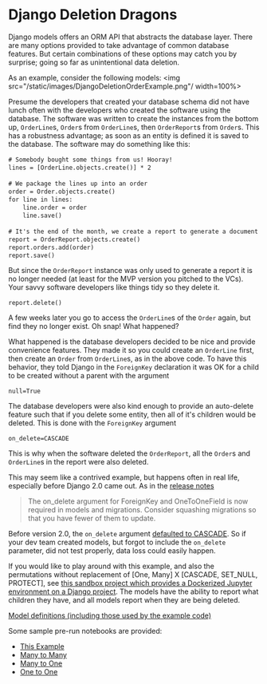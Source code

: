 # Django Deletion Dragons

Django models offers an ORM API that abstracts the database layer.  There are many options provided to take advantage of common database features.  But certain combinations of these options may catch you by surprise; going so far as unintentional data deletion.

As an example, consider the following models:
<img src="/static/images/DjangoDeletionOrderExample.png"/ width=100%>

Presume the developers that created your database schema did not have lunch often with the developers who created the software using the database. The software was written to create the instances from the bottom up, `OrderLine`s, `Order`s from `OrderLine`s, then `OrderReport`s from `Order`s.  This has a robustness advantage; as soon as an entity is defined it is saved to the database. The software may do something like this:


    # Somebody bought some things from us! Hooray!
    lines = [OrderLine.objects.create()] * 2

    # We package the lines up into an order
    order = Order.objects.create()
    for line in lines:
        line.order = order
        line.save()

    # It's the end of the month, we create a report to generate a document
    report = OrderReport.objects.create()
    report.orders.add(order)
    report.save()


But since the `OrderReport` instance was only used to generate a report it is no longer needed (at least for the MVP version you pitched to the VCs).  Your savvy software developers like things tidy so they delete it.

    report.delete()

A few weeks later you go to access the `OrderLine`s of the `Order` again, but find they no longer exist. Oh snap! What happened?

What happened is the database developers decided to be nice and provide convenience features.  They made it so you could create an `OrderLine` first, then create an `Order` from `OrderLine`s, as in the above code. To have this behavior, they told Django in the `ForeignKey` declaration it was OK for a child to be created without a parent with the argument

    null=True


The database developers were also kind enough to provide an auto-delete feature such that if you delete some entity, then all of it's children would be deleted. This is done with the `ForeignKey` argument

    on_delete=CASCADE

This is why when the software deleted the `OrderReport`, all the `Order`s and `OrderLine`s in the report were also deleted.

This may seem like a contrived example, but happens often in real life, especially before Django 2.0 came out. As in the [release notes](https://docs.djangoproject.com/en/2.0/releases/2.0/)

> The on_delete argument for ForeignKey and OneToOneField is now required in models and migrations. Consider squashing migrations so that you have fewer of them to update.

Before version 2.0, the `on_delete` argument [defaulted to CASCADE](https://docs.djangoproject.com/en/1.11/ref/models/fields/#django.db.models.ForeignKey). So if your dev team created models, but forgot to include the `on_delete` parameter, did not test properly, data loss could easily happen.

If you would like to play around with this example, and also the permutations without replacement of \[One, Many\] X \[CASCADE, SET_NULL, PROTECT\], see [this sandbox project which provides a Dockerized Jupyter environment on a Django project](https://github.com/RandyMoore/DjangoDeletion).  The models have the ability to report what children they have, and all models report when they are being deleted.

[Model definitions (including those used by the example code)](https://github.com/RandyMoore/DjangoDeletion/blob/master/delete_example/models.py)

Some sample pre-run notebooks are provided:

* [This Example](https://github.com/RandyMoore/DjangoDeletion/blob/master/Motivating%20Example.ipynb)
* [Many to Many](https://github.com/RandyMoore/DjangoDeletion/blob/master/ManyToMany.ipynb)
* [Many to One](https://github.com/RandyMoore/DjangoDeletion/blob/master/ManyToOne.ipynb)
* [One to One](https://github.com/RandyMoore/DjangoDeletion/blob/master/OneToOne.ipynb)




